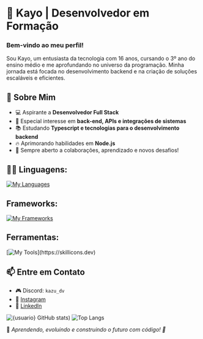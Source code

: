 # 🚀 Kayo | Desenvolvedor em Formação  

### Bem-vindo ao meu perfil!  
Sou Kayo, um entusiasta da tecnologia com 16 anos, cursando o 3º ano do ensino médio e me aprofundando no universo da programação. Minha jornada está focada no desenvolvimento backend e na criação de soluções escaláveis e eficientes.  
  

## 🚀 Sobre Mim  
- 💻 Aspirante a **Desenvolvedor Full Stack**  
- 🎯 Especial interesse em **back-end, APIs e integrações de sistemas**  
- 📚 Estudando **Typescript e tecnologias para o desenvolvimento backend**  
- 🔥 Aprimorando habilidades em **Node.js**  
- 🤝 Sempre aberto a colaborações, aprendizado e novos desafios!  
  

##  👨‍💻 Linguagens:
[![My Languages](https://skillicons.dev/icons?i=html,css,js,nodejs)](https://skillicons.dev)

## Frameworks:
[![My Frameworks](https://skillicons.dev/icons?i=express)](https://skillicons.dev)

## Ferramentas:
[![My Tools](https://skillicons.dev/icons?i=git,github,vscode,)](https://skillicons.dev)
 

## 📫 Entre em Contato  
- 🎮 Discord: `kazu_dv`  
- 📸 [Instagram](https://instagram.com/kaynzz.66)  
- 💼 [LinkedIn](www.linkedin.com/in/kayo-dev)   
  
![{usuario} GitHub stats](https://github-readme-stats.vercel.app/api/?username=Kaynzz23\&show_icons=true\&title_color=fff\&icon_color=fff\&text_color=9f9f9f\&bg_color=151515))
![Top Langs](https://github-readme-stats.vercel.app/api/top-langs/?username=Kaynzz23&layout=compact&theme=dark) 

📌 *Aprendendo, evoluindo e construindo o futuro com código! 🚀*  
